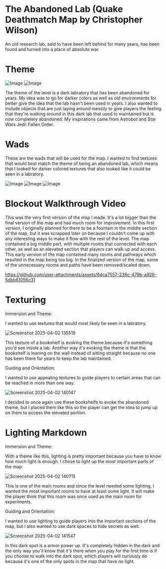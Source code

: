 # The Abandoned Lab (Quake Deathmatch Map by Christopher Wilson)

An old research lab, said to have been left behind for many years, has been found and turned into a place of absolute war.

# Theme

![Image](https://github.com/user-attachments/assets/0e89250f-e627-42ea-9d31-337a53c54fdc)
![Image](https://github.com/user-attachments/assets/2d796b18-cafb-4941-a228-069e2d99b579)

The theme of the level is a dark labratory that has been abandoned for years. My idea was to go for darker colors as well as old environments for better give the idea that the lab hasn't been used in years. I also wanted to include objects that are just laying around messily to give players the feeling that they're walking around in this dark lab that used to maintained but is now completely abandoned. My inspirations came from Astrobot and Star Wars Jedi: Fallen Order.



# Wads

These are the wads that will be used for the map. I wanted to find textures that would best match the theme of being an abandoned lab, which means that I looked for darker colored textures that also looked like it could be seen in a labratory.

![Image](https://github.com/user-attachments/assets/b6b02f83-7169-4b01-8fc4-3023a52a93c9)
![Image](https://github.com/user-attachments/assets/7fc1cb5a-a08b-438a-82ac-de7a8d2bdf97)
![Image](https://github.com/user-attachments/assets/b1609d6b-67e6-4dee-b327-f56d2a3a3a93)

# Blockout Walkthrough Video

This was the very first version of the map I made. It's a lot bigger than the final version of the map and had much room for improvement. In this first version, I originally planned for there to be a fountain in the middle section of the map, but it was scrapped later on because I couldn't come up with any interesting ways to make it flow with the rest of the level. The map contained a big middle part, with multiple rooms that connected with each other, as well as an elevated section that players can walk up and access. This early version of the map contained many rooms and pathways which resulted in the map being too big. In the finalized version of the map, some of the unnecessary rooms and paths have been removed/scaled down.

https://github.com/user-attachments/assets/6dca7557-236c-479b-a926-5dbb61056c31

# Texturing

Immersion and Theme:

I wanted to use textures that would most likely be seen in a labratory.

![Screenshot 2025-04-02 135519](https://github.com/user-attachments/assets/0e23c9b6-eee1-45dd-9bf9-3444efc88d86)

This texture of a bookshelf is evoking the theme because it's something you'd see inside a lab. Another way it's evoking the theme is that the bookshelf is leaning on the wall instead of sitting straight because no one has been there for years to keep the lab maintained.

Guiding and Orientation:

I wanted to use appealing textures to guide players to certain areas that can be reached in more than one way.

![Screenshot 2025-04-02 140147](https://github.com/user-attachments/assets/336e9702-57b8-4188-bc6f-86f6e3d5ffa1)

I decided to once again use these bookshelfs to evoke the abandoned theme, but I placed them like this so the player can get the idea to jump up on them to access the elevated portion.

# Lighting Markdown

Immersion and Theme: 

With a theme like this, lighting is pretty important because you have to know how much light is enough. I chose to light up the most important parts of the map.

![Screenshot 2025-04-02 140715](https://github.com/user-attachments/assets/8de3be79-9ca7-4c8e-9f92-dcdacf823ba7)

This is one of the main rooms and since the level needed some lighting, I wanted the most important rooms to have at least some light. It will make the player think that this room was once used as the main room for experiments.

Guiding and Orientation: 

I wanted to use lighting to guide players into the important sections of the map, but I also wanted to use dark spaces to hide secrets as well.

![Screenshot 2025-04-02 141547](https://github.com/user-attachments/assets/5df9ee37-f36a-4b6c-ad35-95b74eaec4ff)

In this dark spot is a armor power up. It's completely hidden in the dark and the only way you'll know that it's there when you play for the first time is if you choose to walk into the dark spot, which players will curiously do because it's one of the only spots in the map that have no light.




